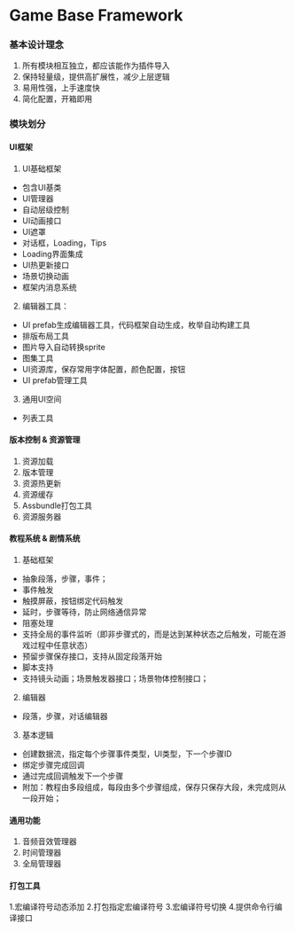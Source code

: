 Game Base Framework
===

### 基本设计理念
1. 所有模块相互独立，都应该能作为插件导入
2. 保持轻量级，提供高扩展性，减少上层逻辑
3. 易用性强，上手速度快
4. 简化配置，开箱即用

###  模块划分

#### UI框架
1. UI基础框架
- 包含UI基类
- UI管理器
- 自动层级控制
- UI动画接口
- UI遮罩
- 对话框，Loading，Tips
- Loading界面集成
- UI热更新接口
- 场景切换动画
- 框架内消息系统
2. 编辑器工具：
- UI prefab生成编辑器工具，代码框架自动生成，枚举自动构建工具
- 排版布局工具
- 图片导入自动转换sprite
- 图集工具
- UI资源库，保存常用字体配置，颜色配置，按钮
- UI prefab管理工具
3. 通用UI空间
- 列表工具

#### 版本控制 & 资源管理
1. 资源加载
2. 版本管理
3. 资源热更新
4. 资源缓存
5. Assbundle打包工具
6. 资源服务器

#### 教程系统 & 剧情系统
1. 基础框架
 - 抽象段落，步骤，事件；
 - 事件触发
 - 触摸屏蔽，按钮绑定代码触发
 - 延时，步骤等待，防止网络通信异常
 - 阻塞处理
 - 支持全局的事件监听（即非步骤式的，而是达到某种状态之后触发，可能在游戏过程中任意状态）
 - 预留步骤保存接口，支持从固定段落开始
 - 脚本支持
 - 支持镜头动画；场景触发器接口；场景物体控制接口；
2. 编辑器
 - 段落，步骤，对话编辑器
3. 基本逻辑
- 创建数据流，指定每个步骤事件类型，UI类型，下一个步骤ID
- 绑定步骤完成回调
- 通过完成回调触发下一个步骤
- 附加：教程由多段组成，每段由多个步骤组成，保存只保存大段，未完成则从一段开始；

#### 通用功能
1. 音频音效管理器
2. 时间管理器
3. 全局管理器

#### 打包工具
1.宏编译符号动态添加
2.打包指定宏编译符号
3.宏编译符号切换
4.提供命令行编译接口
